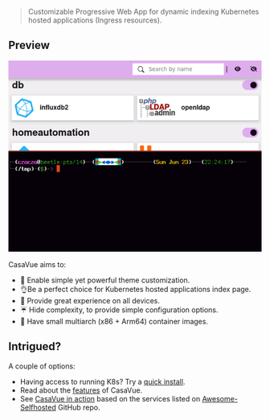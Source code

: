 > Customizable Progressive Web App for dynamic indexing Kubernetes hosted applications (Ingress resources).

## Preview
![Alt Text](/demo.gif)

CasaVue aims to:  
- 🎨 Enable simple yet powerful theme customization.  
- 👌Be a perfect choice for Kubernetes hosted applications index page.  
- 📱 Provide great experience on all devices.  
- ☔ Hide complexity, to provide simple configuration options.  
- 🤏 Have small multiarch (x86 + Arm64) container images.  

## Intrigued?
A couple of options:
- Having access to running K8s? Try a [quick install](https://casavue.app/deployment/quick_start/).
- Read about the [features](https://casavue.app/about/features/) of CasaVue.
- See [CasaVue in action](https://demo.casavue.app) based on the services listed on [Awesome-Selfhosted](https://github.com/awesome-selfhosted/awesome-selfhosted) GitHub repo.
